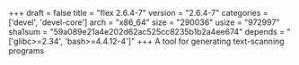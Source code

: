 +++
draft = false
title = "flex 2.6.4-7"
version = "2.6.4-7"
categories = ['devel', 'devel-core']
arch = "x86_64"
size = "290036"
usize = "972997"
sha1sum = "59a089e21a4e202d62ac525cc8235b1b2a4ee674"
depends = "['glibc>=2.34', 'bash>=4.4.12-4']"
+++
A tool for generating text-scanning programs